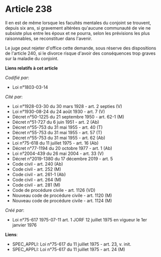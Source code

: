 # Article 238

Il en est de même lorsque les facultés mentales du conjoint se trouvent, depuis six ans, si gravement altérées qu'aucune
communauté de vie ne subsiste plus entre les époux et ne pourra, selon les prévisions les plus raisonnables, se reconstituer
dans l'avenir.

Le juge peut rejeter d'office cette demande, sous réserve des dispositions de l'article 240, si le divorce risque d'avoir des
conséquences trop graves sur la maladie du conjoint.

**Liens relatifs à cet article**

_Codifié par_:

  - Loi n°1803-03-14

_Cité par_:

  - Loi n°1928-03-30 du 30 mars 1928 - art. 2 septies (V)
  - Loi n°1930-08-24 du 24 août 1930 - art. 7 (V)
  - Décret n°50-1225 du 21 septembre 1950 - art. 62-1 (M)
  - Décret n°51-727 du 6 juin 1951 - art. 2 (Ab)
  - Décret n°55-753 du 31 mai 1955 - art. 40 (T)
  - Décret n°55-753 du 31 mai 1955 - art. 57 (T)
  - Décret n°55-753 du 31 mai 1955 - art. 62 (Ab)
  - Loi n°75-618 du 11 juillet 1975 - art. 16 (Ab)
  - Décret n°77-1194 du 20 octobre 1977 - art. 1 (Ab)
  - Loi n°2004-439 du 26 mai 2004 - art. 33 (V)
  - Décret n°2019-1380 du 17 décembre 2019 - art. 5
  - Code civil - art. 240 (Ab)
  - Code civil - art. 252 (M)
  - Code civil - art. 261-1 (Ab)
  - Code civil - art. 264 (M)
  - Code civil - art. 281 (M)
  - Code de procédure civile - art. 1126 (VD)
  - Nouveau code de procédure civile - art. 1120 (M)
  - Nouveau code de procédure civile - art. 1124 (M)

_Créé par_:

  - Loi n°75-617 1975-07-11 art. 1 JORF 12 juillet 1975 en vigueur le 1er janvier 1976

**Liens**:

  - SPEC_APPLI: Loi n°75-617 du 11 juillet 1975 - art. 23, v. init.
  - SPEC_APPLI: Loi n°75-617 du 11 juillet 1975 - art. 24 (M)
